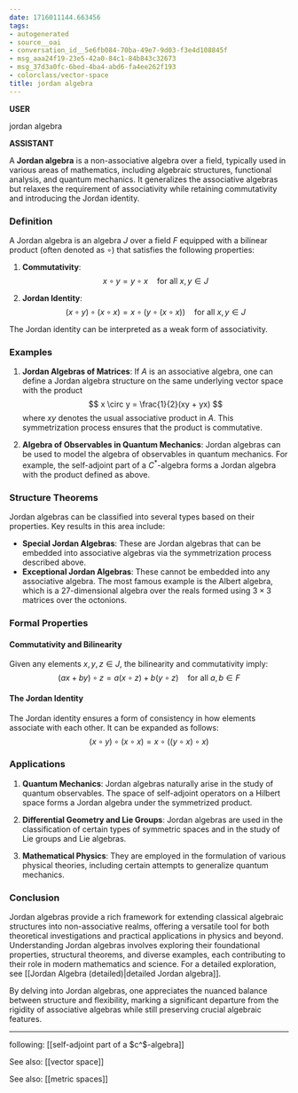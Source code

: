 ```yaml
---
date: 1716011144.663456
tags:
- autogenerated
- source__oai
- conversation_id__5e6fb084-70ba-49e7-9d03-f3e4d108845f
- msg_aaa24f19-23e5-42a0-84c1-84b843c32673
- msg_37d3a0fc-6bed-4ba4-abd6-fa4ee262f193
- colorclass/vector-space
title: jordan algebra
---
```


**USER**

jordan algebra


**ASSISTANT**

A **Jordan algebra** is a non-associative algebra over a field, typically used in various areas of mathematics, including algebraic structures, functional analysis, and quantum mechanics. It generalizes the associative algebras but relaxes the requirement of associativity while retaining commutativity and introducing the Jordan identity.

### Definition

A Jordan algebra is an algebra $J$ over a field $F$ equipped with a bilinear product (often denoted as $\circ$) that satisfies the following properties:

1. **Commutativity**:
   $$ x \circ y = y \circ x \quad \text{for all } x, y \in J $$

2. **Jordan Identity**:
   $$ (x \circ y) \circ (x \circ x) = x \circ (y \circ (x \circ x)) \quad \text{for all } x, y \in J $$

The Jordan identity can be interpreted as a weak form of associativity.

### Examples

1. **Jordan Algebras of Matrices**:
   If $A$ is an associative algebra, one can define a Jordan algebra structure on the same underlying vector space with the product
   $$ x \circ y = \frac{1}{2}(xy + yx) $$
   where $xy$ denotes the usual associative product in $A$. This symmetrization process ensures that the product is commutative.

2. **Algebra of Observables in Quantum Mechanics**:
   Jordan algebras can be used to model the algebra of observables in quantum mechanics. For example, the self-adjoint part of a $C^*$-algebra forms a Jordan algebra with the product defined as above.

### Structure Theorems

Jordan algebras can be classified into several types based on their properties. Key results in this area include:

- **Special Jordan Algebras**: These are Jordan algebras that can be embedded into associative algebras via the symmetrization process described above.
- **Exceptional Jordan Algebras**: These cannot be embedded into any associative algebra. The most famous example is the Albert algebra, which is a 27-dimensional algebra over the reals formed using $3 \times 3$ matrices over the octonions.

### Formal Properties

#### Commutativity and Bilinearity

Given any elements $x, y, z \in J$, the bilinearity and commutativity imply:
$$ (ax + by) \circ z = a(x \circ z) + b(y \circ z) \quad \text{for all } a, b \in F $$

#### The Jordan Identity

The Jordan identity ensures a form of consistency in how elements associate with each other. It can be expanded as follows:
$$ (x \circ y) \circ (x \circ x) = x \circ ((y \circ x) \circ x) $$

### Applications

1. **Quantum Mechanics**:
   Jordan algebras naturally arise in the study of quantum observables. The space of self-adjoint operators on a Hilbert space forms a Jordan algebra under the symmetrized product.

2. **Differential Geometry and Lie Groups**:
   Jordan algebras are used in the classification of certain types of symmetric spaces and in the study of Lie groups and Lie algebras.

3. **Mathematical Physics**:
   They are employed in the formulation of various physical theories, including certain attempts to generalize quantum mechanics.

### Conclusion

Jordan algebras provide a rich framework for extending classical algebraic structures into non-associative realms, offering a versatile tool for both theoretical investigations and practical applications in physics and beyond. Understanding Jordan algebras involves exploring their foundational properties, structural theorems, and diverse examples, each contributing to their role in modern mathematics and science. For a detailed exploration, see [[Jordan Algebra (detailed)|detailed Jordan algebra]].

By delving into Jordan algebras, one appreciates the nuanced balance between structure and flexibility, marking a significant departure from the rigidity of associative algebras while still preserving crucial algebraic features.


---


following: [[self-adjoint part of a $c^$-algebra]]

See also: [[vector space]]


See also: [[metric spaces]]